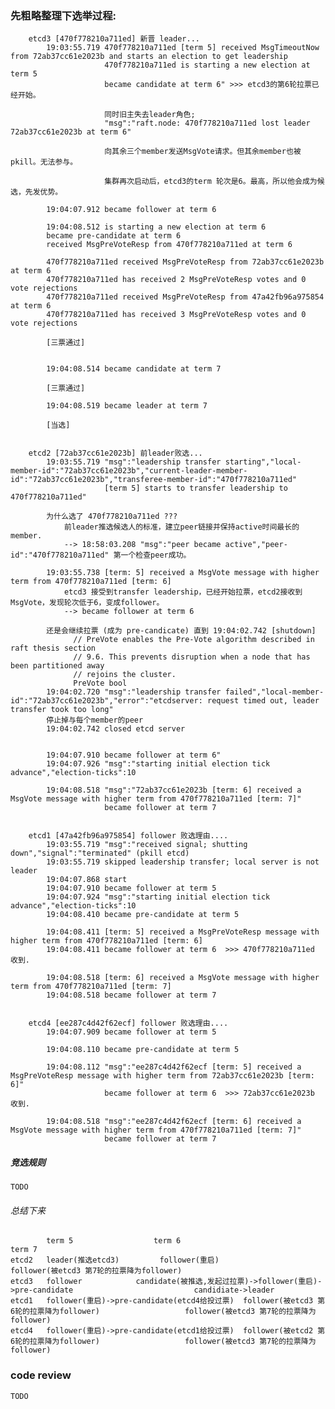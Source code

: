 
### 先粗略整理下选举过程: 

		etcd3 [470f778210a711ed] 新晋 leader...
			19:03:55.719 470f778210a711ed [term 5] received MsgTimeoutNow from 72ab37cc61e2023b and starts an election to get leadership
						 470f778210a711ed is starting a new election at term 5
						 became candidate at term 6" >>> etcd3的第6轮拉票已经开始。

						 同时旧主失去leader角色;
						 "msg":"raft.node: 470f778210a711ed lost leader 72ab37cc61e2023b at term 6"

						 向其余三个member发送MsgVote请求。但其余member也被pkill。无法参与。

						 集群再次启动后，etcd3的term 轮次是6。最高，所以他会成为候选，先发优势。

			19:04:07.912 became follower at term 6

			19:04:08.512 is starting a new election at term 6
			became pre-candidate at term 6
			received MsgPreVoteResp from 470f778210a711ed at term 6

			470f778210a711ed received MsgPreVoteResp from 72ab37cc61e2023b at term 6
			470f778210a711ed has received 2 MsgPreVoteResp votes and 0 vote rejections
			470f778210a711ed received MsgPreVoteResp from 47a42fb96a975854 at term 6
			470f778210a711ed has received 3 MsgPreVoteResp votes and 0 vote rejections

			[三票通过]


			19:04:08.514 became candidate at term 7

			[三票通过]

			19:04:08.519 became leader at term 7

			[当选]


		etcd2 [72ab37cc61e2023b] 前leader败选...
			19:03:55.719 "msg":"leadership transfer starting","local-member-id":"72ab37cc61e2023b","current-leader-member-id":"72ab37cc61e2023b","transferee-member-id":"470f778210a711ed"
						 [term 5] starts to transfer leadership to 470f778210a711ed"

			为什么选了 470f778210a711ed ???
				前leader推选候选人的标准，建立peer链接并保持active时间最长的member. 
				--> 18:58:03.208 "msg":"peer became active","peer-id":"470f778210a711ed" 第一个检查peer成功。

			19:03:55.738 [term: 5] received a MsgVote message with higher term from 470f778210a711ed [term: 6] 
				etcd3 接受到transfer leadership，已经开始拉票，etcd2接收到MsgVote，发现轮次低于6，变成follower。
				--> became follower at term 6

			还是会继续拉票 (成为 pre-candicate) 直到 19:04:02.742 [shutdown]
				  // PreVote enables the Pre-Vote algorithm described in raft thesis section
				  // 9.6. This prevents disruption when a node that has been partitioned away
				  // rejoins the cluster.
				  PreVote bool
			19:04:02.720 "msg":"leadership transfer failed","local-member-id":"72ab37cc61e2023b","error":"etcdserver: request timed out, leader transfer took too long"
			停止掉与每个member的peer
			19:04:02.742 closed etcd server


			19:04:07.910 became follower at term 6"
			19:04:07.926 "msg":"starting initial election tick advance","election-ticks":10

			19:04:08.518 "msg":"72ab37cc61e2023b [term: 6] received a MsgVote message with higher term from 470f778210a711ed [term: 7]"
						 became follower at term 7


		etcd1 [47a42fb96a975854] follower 败选理由....
			19:03:55.719 "msg":"received signal; shutting down","signal":"terminated" (pkill etcd)
			19:03:55.719 skipped leadership transfer; local server is not leader
			19:04:07.868 start 
			19:04:07.910 became follower at term 5
			19:04:07.924 "msg":"starting initial election tick advance","election-ticks":10
			19:04:08.410 became pre-candidate at term 5

			19:04:08.411 [term: 5] received a MsgPreVoteResp message with higher term from 470f778210a711ed [term: 6]
			19:04:08.411 became follower at term 6  >>> 470f778210a711ed 收到.

			19:04:08.518 [term: 6] received a MsgVote message with higher term from 470f778210a711ed [term: 7]
			19:04:08.518 became follower at term 7


		etcd4 [ee287c4d42f62ecf] follower 败选理由....
			19:04:07.909 became follower at term 5

			19:04:08.110 became pre-candidate at term 5

			19:04:08.112 "msg":"ee287c4d42f62ecf [term: 5] received a MsgPreVoteResp message with higher term from 72ab37cc61e2023b [term: 6]"
						 became follower at term 6  >>> 72ab37cc61e2023b 收到.

			19:04:08.518 "msg":"ee287c4d42f62ecf [term: 6] received a MsgVote message with higher term from 470f778210a711ed [term: 7]"
						 became follower at term 7


##### 竞选规则
	TODO

###### 总结下来

			term 5 					term 6      										term 7
	etcd2   leader(推选etcd3)   		follower(重启) 													follower(被etcd3 第7轮的拉票降为follower)
	etcd3   follower 			candidate(被推选,发起过拉票)->follower(重启)->pre-candidate							candidiate->leader
	etcd1 	follower(重启)->pre-candidate(etcd4给投过票)  follower(被etcd3 第6轮的拉票降为follower)      				follower(被etcd3 第7轮的拉票降为follower)
	etcd4   follower(重启)->pre-candidate(etcd1给投过票)  follower(被etcd2 第6轮的拉票降为follower)      				follower(被etcd3 第7轮的拉票降为follower)

### code review
	TODO

